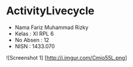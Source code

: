 # ActivityLivecycle

* Nama  Fariz Muhammad Rizky
* Kelas : XI RPL 6
* No Absen : 12
* NISN : 1433.070

![Screenshot 1] [http://i.imgur.com/Cmio55L.png]

